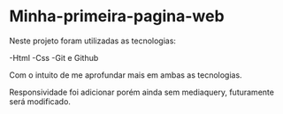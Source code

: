 ﻿# Minha-primeira-pagina-web

Neste projeto foram utilizadas as tecnologias:

-Html
-Css
-Git e Github

Com o intuito de me aprofundar mais em ambas as tecnologias.

Responsividade foi adicionar porém ainda sem mediaquery, futuramente será modificado.
